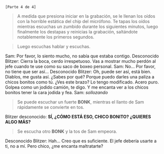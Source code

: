 ﻿`[Parte 4 de 4]`

 > A medida que presiona iniciar en la grabación, se le llenan los oídos con la horrible estática del chip del micrófono.  Te tapas los oídos mientras escuchas un zumbido durante los siguientes minutos, luego finalmente los destapas y reinicias la grabación, saltándote notablemente los primeros segundos.

 > Luego escuchas hablar y escuchas.

 Sam: Por favor, lo siento mucho, no sabía que estaba contigo.
 Desconocido Blitzer: Cierra la boca, cerdo irrespetuoso.  Vas a mostrar mucho perdón al jefe cuando te use como su saco de boxeo personal.
 Sam: No... Por favor, no tiene que ser así...
 Desconocido Blitzer: Oh, puede ser así, está bien.  Diablos, me gusta así.  ¿Sabes por qué?  Porque puedo darles una paliza a chicos bonitos como tú.  ¿Ves este brazo?  Lo tengo modificado.  Acero puro.  Golpea como un jodido camión, te digo.  Y me encanta ver a los chicos bonitos tener la cara jodida y fea.
 Sam: *sollozando*

 > Se puede escuchar un fuerte **BONK**, mientras el llanto de Sam rápidamente se convierte en tos.

 Blitzer desconocido: **SÍ, ¿CÓMO ESTÁ ESO, CHICO BONITO?  ¿QUIERES ALGO MÁS?**

 > Se escucha otro **BONK** y la tos de Sam empeora.

 Desconocido Blitzer: Hah... Creo que es suficiente.  El jefe debería usarte a ti, no a mí.  Pero chico, ¿me encanta maltratarte?
